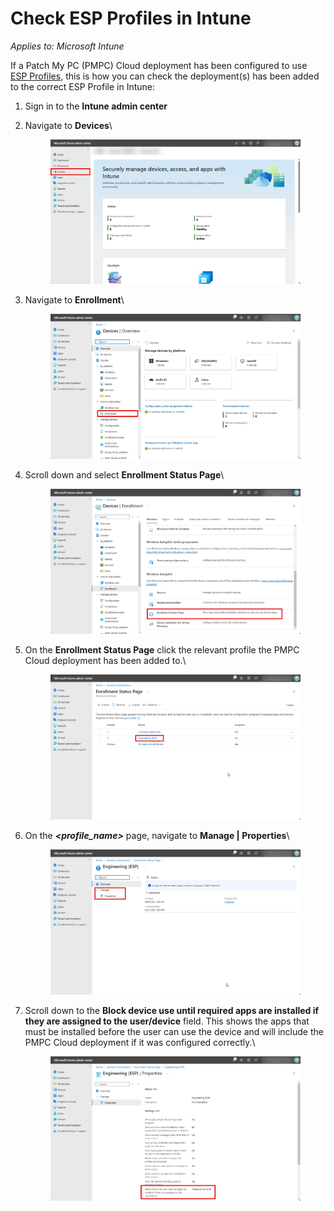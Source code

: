 # Check ESP Profiles in Intune

_Applies to: Microsoft Intune_

If a Patch My PC (PMPC) Cloud deployment has been configured to use [ESP Profiles](../../cloud-deployments/deploying-an-app-using-cloud/cloud-configurations-deployment-tab/esp-profiles-deployments.md), this is how you can check the deployment(s) has been added to the correct ESP Profile in Intune:

1. Sign in to the **Intune admin center**
2.  Navigate to **Devices**\


    <figure><img src="../../../_images/gitbook/image%20%28126%29.png" alt="Navigating to “Devices”"><figcaption></figcaption></figure>
3.  Navigate to **Enrollment**\


    <figure><img src="../../../_images/gitbook/image%20%28276%29.png" alt="Navigating to “Enrollment”"><figcaption></figcaption></figure>


4.  Scroll down and select **Enrollment Status Page**\


    <figure><img src="../../../_images/gitbook/image%20%28277%29.png" alt="Scrolling down and selecting “Enrollment Status Page”"><figcaption></figcaption></figure>


5.  On the **Enrollment Status Page** click the relevant profile the PMPC Cloud deployment has been added to.\


    <figure><img src="../../../_images/gitbook/image%20%28278%29.png" alt="Clicking the relevant profile the PMPC Cloud deployment has been added to"><figcaption></figcaption></figure>


6.  On the _**\<profile\_name>**_ page, navigate to **Manage | Properties**\


    <figure><img src="../../../_images/gitbook/image%20%28279%29.png" alt="Navigating to “Manage | Properties”"><figcaption></figcaption></figure>


7.  Scroll down to the **Block device use until required apps are installed if they are assigned to the user/device** field. This shows the apps that must be installed before the user can use the device and will include the PMPC Cloud deployment if it was configured correctly.\


    <figure><img src="../../../_images/gitbook/image%20%28280%29.png" alt="Scrolling down to the “Block device use until required apps are installed if they are assigned to the user/device field”, which shows the apps that must be installed before a user can use the device"><figcaption></figcaption></figure>
